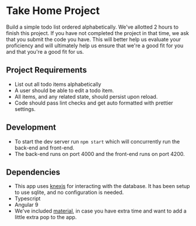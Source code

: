 # Take Home Project

Build a simple todo list ordered alphabetically. We've allotted 2 hours to finish this project. If you have not completed the project in that time, we ask that you submit the code you have. This will better help us evaluate your proficiency and will ultimately help us ensure that we're a good fit for you and that you're a good fit for us.

## Project Requirements

- List out all todo items alphabetically
- A user should be able to edit a todo item.
- All items, and any related state, should persist upon reload.
- Code should pass lint checks and get auto formatted with prettier settings.

## Development

- To start the dev server run `npm start` which will concurrently run the back-end and front-end.
- The back-end runs on port 4000 and the front-end runs on port 4200.

## Dependencies

- This app uses [knexjs](http://knexjs.org/) for interacting with the database. It has been setup to use sqlite, and no configuration is needed.
- Typescript
- Angular 9
- We've included [material](https://material.angular.io/), in case you have extra time and want to add a little extra pop to the app.